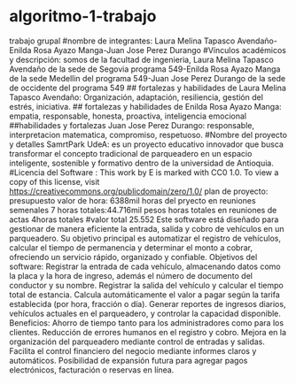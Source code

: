 # algoritmo-1-trabajo
trabajo grupal
#nombre de integrantes: Laura Melina Tapasco Avendaño-Enilda Rosa Ayazo Manga-Juan Jose Perez Durango
#Vínculos académicos y descripción: somos de la facultad de ingenieria, Laura Melina Tapasco Avendaño de la sede de Segovia programa 549-Enilda Rosa Ayazo Manga de la sede Medellin del programa 549-Juan Jose Perez Durango de la sede de occidente del programa 549 ## fortalezas y habilidades de Laura Melina Tapasco Avendaño: Organización, adaptación, resiliencia, gestión del estrés, iniciativa. ## fortalezas y habilidades de Enilda Rosa Ayazo Manga: empatia, responsable, honesta, proactiva, inteligencia emocional ##habilidades y fortalezas Juan Jose Perez Durango: responsable, interpretacion matematica, compromiso, respetuoso.
#Nombre del proyecto y detalles
SamrtPark UdeA: es un proyecto educativo innovador que busca transformar el concepto tradicional de parqueadero en un espacio inteligente, sostenible y formativo dentro de la universidad de Antioquia.
#Licencia del Software : This work by E is marked with CC0 1.0. To view a copy of this license, visit https://creativecommons.org/publicdomain/zero/1.0/
plan de proyecto: presupuesto valor de hora: 6388mil horas del pryecto en reuniones semenales 7 horas totales:44.716mil pesos horas totales en reuniones de actas 4horas totales #valor total 25.552 
Este software está diseñado para gestionar de manera eficiente la entrada, salida y cobro de vehículos en un parqueadero. Su objetivo principal es automatizar el registro de vehículos, calcular el tiempo de permanencia y determinar el monto a cobrar, ofreciendo un servicio rápido, organizado y confiable.
Objetivos del software:
Registrar la entrada de cada vehículo, almacenando datos como la placa y la hora de ingreso, además el número de documento del conductor y su nombre.
Registrar la salida del vehículo y calcular el tiempo total de estancia.
Calcula automáticamente el valor a pagar según la tarifa establecida (por hora, fracción o día).
Generar reportes de ingresos diarios, vehículos actuales en el parqueadero, y controlar la capacidad disponible.
Beneficios:
Ahorro de tiempo tanto para los administradores como para los clientes.
Reducción de errores humanos en el registro y cobro.
Mejora en la organización del parqueadero mediante control de entradas y salidas.
Facilita el control financiero del negocio mediante informes claros y automáticos.
Posibilidad de expansión futura para agregar pagos electrónicos, facturación o reservas en línea.
